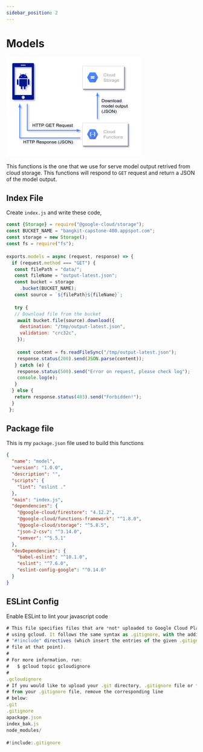 ```yaml
---
sidebar_position: 2
---
```


# Models

![function overview](/img/models/overview.png)

This functions is the one that we use for serve model output retrived from cloud storage. This functions will respond to `GET` request and return a JSON of the model output.

## Index File

Create `index.js` and write these code,

```js title="index.js"
const {Storage} = require("@google-cloud/storage");
const BUCKET_NAME = "bangkit-capstone-400.appspot.com";
const storage = new Storage();
const fs = require("fs");

exports.models = async (request, response) => {
  if (request.method === "GET") {
   const filePath = "data/";
   const fileName = "output-latest.json";
   const bucket = storage
     .bucket(BUCKET_NAME);
   const source = `${filePath}${fileName}`;

   try {
   // Download file from the bucket
    await bucket.file(source).download({
     destination: "/tmp/output-latest.json",
     validation: "crc32c",
    });

    const content = fs.readFileSync("/tmp/output-latest.json");
    response.status(200).send(JSON.parse(content));
   } catch (e) {
    response.status(500).send("Error on request, please check log");
    console.log(e);
   }
  } else {
   return response.status(403).send("Forbidden!");
  }
 };
```

## Package file

This is my `package.json` file used to build this functions

```json title=package.json
{
  "name": "model",
  "version": "1.0.0",
  "description": "",
  "scripts": {
    "lint": "eslint ."
  },
  "main": "index.js",
  "dependencies": {
    "@google-cloud/firestore": "4.12.2",
    "@google-cloud/functions-framework": "^1.8.0",
    "@google-cloud/storage": "^5.8.5",
    "json-2-csv": "^3.14.0",
    "semver": "^5.5.1"
  },
  "devDependencies": {
    "babel-eslint": "^10.1.0",
    "eslint": "^7.6.0",
    "eslint-config-google": "^0.14.0"
  }
}
```

## ESLint Config

Enable ESLint to lint your javascript code

```js title=.eslintrc.js
# This file specifies files that are *not* uploaded to Google Cloud Platform
# using gcloud. It follows the same syntax as .gitignore, with the addition of
# "#!include" directives (which insert the entries of the given .gitignore-style
# file at that point).
#
# For more information, run:
#   $ gcloud topic gcloudignore
#
.gcloudignore
# If you would like to upload your .git directory, .gitignore file or files
# from your .gitignore file, remove the corresponding line
# below:
.git
.gitignore
apackage.json
index_bak.js
node_modules/

#!include:.gitignore
```
